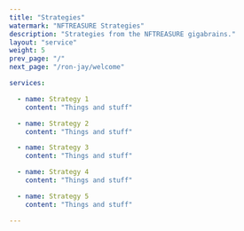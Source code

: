 ```yaml
---
title: "Strategies"
watermark: "NFTREASURE Strategies"
description: "Strategies from the NFTREASURE gigabrains."
layout: "service"
weight: 5
prev_page: "/"
next_page: "/ron-jay/welcome"

services:

  - name: Strategy 1
    content: "Things and stuff"

  - name: Strategy 2
    content: "Things and stuff"

  - name: Strategy 3
    content: "Things and stuff"

  - name: Strategy 4
    content: "Things and stuff"

  - name: Strategy 5
    content: "Things and stuff"

---
```

